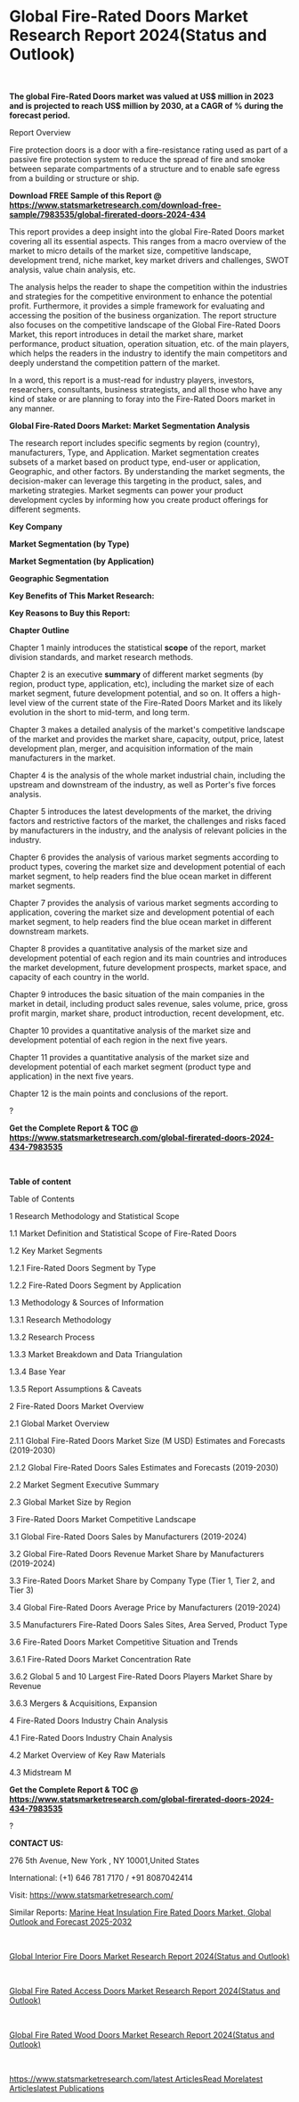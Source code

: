 <h1>Global Fire-Rated Doors Market Research Report 2024(Status and Outlook)</h1><br/><p><strong>The global Fire-Rated Doors market was valued at US$ million in 2023 and is projected to reach US$ million by 2030, at a <strong>CAGR</strong> of % during the forecast period.</strong></p>
 
 
 
 <p>Report Overview</p>
 
 
 
 <p>Fire protection doors is a door with a fire-resistance rating used as part of a passive fire protection system to reduce the spread of fire and smoke between separate compartments of a structure and to enable safe egress from a building or structure or ship.</p>
 
 
 
 <p><strong>Download FREE Sample of this Report @ <a href="https://www.statsmarketresearch.com/download-free-sample/7983535/global-firerated-doors-2024-434">https://www.statsmarketresearch.com/download-free-sample/7983535/global-firerated-doors-2024-434</a></strong></p>
 
 
 
 <p>This report provides a deep insight into the global Fire-Rated Doors market covering all its essential aspects. This ranges from a macro overview of the market to micro details of the market size, competitive landscape, development trend, niche market, key market drivers and challenges, SWOT analysis, value chain analysis, etc.</p>
 
 
 
 <p>The analysis helps the reader to shape the competition within the industries and strategies for the competitive environment to enhance the potential profit. Furthermore, it provides a simple framework for evaluating and accessing the position of the business organization. The report structure also focuses on the competitive landscape of the Global Fire-Rated Doors Market, this report introduces in detail the market share, market performance, product situation, operation situation, etc. of the main players, which helps the readers in the industry to identify the main competitors and deeply understand the competition pattern of the market.</p>
 
 
 
 <p>In a word, this report is a must-read for industry players, investors, researchers, consultants, business strategists, and all those who have any kind of stake or are planning to foray into the Fire-Rated Doors market in any manner.</p>
 
 
 
 <p><strong>Global Fire-Rated Doors Market: Market Segmentation Analysis</strong></p>
 
 
 
 <p>The research report includes specific segments by region (country), manufacturers, Type, and Application. Market segmentation creates subsets of a market based on product type, end-user or application, Geographic, and other factors. By understanding the market segments, the decision-maker can leverage this targeting in the product, sales, and marketing strategies. Market segments can power your product development cycles by informing how you create product offerings for different segments.</p>
 
 
 
 <p><strong>Key Company</strong></p>
 
 
 
 <p><strong>Market Segmentation (by Type)</strong></p>
 
 
 
 <p><strong>Market Segmentation (<strong>by Application</strong>)</strong></p>
 
 
 
 <p><strong>Geographic Segmentation</strong></p>
 
 
 
 <p><strong>Key Benefits of This Market Research:</strong></p>
 
 
 
 <p><strong>Key <strong>Reasons to Buy</strong> this Report:</strong></p>
 
 
 
 <p><strong>Chapter Outline</strong></p>
 
 
 
 <p>Chapter 1 mainly introduces the statistical <strong>scope</strong> of the report, market division standards, and market research methods.</p>
 
 
 
 <p>Chapter 2 is an executive <strong>summary</strong> of different market segments (by region, product type, application, etc), including the market size of each market segment, future development potential, and so on. It offers a high-level view of the current state of the Fire-Rated Doors Market and its likely evolution in the short to mid-term, and long term.</p>
 
 
 
 <p>Chapter 3 makes a detailed analysis of the market&#39;s competitive landscape of the market and provides the market share, capacity, output, price, latest development plan, merger, and acquisition information of the main manufacturers in the market.</p>
 
 
 
 <p>Chapter 4 is the analysis of the whole market industrial chain, including the upstream and downstream of the industry, as well as Porter&#39;s five forces analysis.</p>
 
 
 
 <p>Chapter 5 introduces the latest developments of the market, the driving factors and restrictive factors of the market, the challenges and risks faced by manufacturers in the industry, and the analysis of relevant policies in the industry.</p>
 
 
 
 <p>Chapter 6 provides the analysis of various market segments according to product types, covering the market size and development potential of each market segment, to help readers find the blue ocean market in different market segments.</p>
 
 
 
 <p>Chapter 7 provides the analysis of various market segments according to application, covering the market size and development potential of each market segment, to help readers find the blue ocean market in different downstream markets.</p>
 
 
 
 <p>Chapter 8 provides a quantitative analysis of the market size and development potential of each region and its main countries and introduces the market development, future development prospects, market space, and capacity of each country in the world.</p>
 
 
 
 <p>Chapter 9 introduces the basic situation of the main companies in the market in detail, including product sales revenue, sales volume, price, gross profit margin, market share, product introduction, recent development, etc.</p>
 
 
 
 <p>Chapter 10 provides a quantitative analysis of the market size and development potential of each region in the next five years.</p>
 
 
 
 <p>Chapter 11 provides a quantitative analysis of the market size and development potential of each market segment (product type and application) in the next five years.</p>
 
 
 
 <p>Chapter 12 is the main points and conclusions of the report.</p>
 
 
 
 <p>? </p>
 
 
 
 <div><b>Get the Complete Report & TOC @ <a href="https://www.statsmarketresearch.com/global-firerated-doors-2024-434-7983535">https://www.statsmarketresearch.com/global-firerated-doors-2024-434-7983535</a></b></div>
 
 
 
 <p><br />
 
 <b>Table of content</b></p>
 
 
 
 <p>Table of Contents<br />
 
 1 Research Methodology and Statistical Scope<br />
 
 1.1 Market Definition and Statistical Scope of Fire-Rated Doors<br />
 
 1.2 Key Market Segments<br />
 
 1.2.1 Fire-Rated Doors Segment by Type<br />
 
 1.2.2 Fire-Rated Doors Segment by Application<br />
 
 1.3 Methodology & Sources of Information<br />
 
 1.3.1 Research Methodology<br />
 
 1.3.2 Research Process<br />
 
 1.3.3 Market Breakdown and Data Triangulation<br />
 
 1.3.4 Base Year<br />
 
 1.3.5 Report Assumptions & Caveats<br />
 
 2 Fire-Rated Doors Market Overview<br />
 
 2.1 Global Market Overview<br />
 
 2.1.1 Global Fire-Rated Doors Market Size (M USD) Estimates and Forecasts (2019-2030)<br />
 
 2.1.2 Global Fire-Rated Doors Sales Estimates and Forecasts (2019-2030)<br />
 
 2.2 Market Segment Executive Summary<br />
 
 2.3 Global Market Size by Region<br />
 
 3 Fire-Rated Doors Market Competitive Landscape<br />
 
 3.1 Global Fire-Rated Doors Sales by Manufacturers (2019-2024)<br />
 
 3.2 Global Fire-Rated Doors Revenue Market Share by Manufacturers (2019-2024)<br />
 
 3.3 Fire-Rated Doors Market Share by Company Type (Tier 1, Tier 2, and Tier 3)<br />
 
 3.4 Global Fire-Rated Doors Average Price by Manufacturers (2019-2024)<br />
 
 3.5 Manufacturers Fire-Rated Doors Sales Sites, Area Served, Product Type<br />
 
 3.6 Fire-Rated Doors Market Competitive Situation and Trends<br />
 
 3.6.1 Fire-Rated Doors Market Concentration Rate<br />
 
 3.6.2 Global 5 and 10 Largest Fire-Rated Doors Players Market Share by Revenue<br />
 
 3.6.3 Mergers & Acquisitions, Expansion<br />
 
 4 Fire-Rated Doors Industry Chain Analysis<br />
 
 4.1 Fire-Rated Doors Industry Chain Analysis<br />
 
 4.2 Market Overview of Key Raw Materials<br />
 
 4.3 Midstream M</p>
 
 
 
 <div><b>Get the Complete Report & TOC @ <a href="https://www.statsmarketresearch.com/global-firerated-doors-2024-434-7983535">https://www.statsmarketresearch.com/global-firerated-doors-2024-434-7983535</a></b></div>
 
 
 
 <p>? </p>
 
 
 
 <p><b>CONTACT US:</b><br />
 
 276 5th Avenue, New York , NY 10001,United States<br />
 
 International: (+1) 646 781 7170 / +91 8087042414<br />
 
 Visit: <a href="https://www.statsmarketresearch.com/">https://www.statsmarketresearch.com/</a><br />
 
 Similar Reports: <a href="https://www.statsmarketresearch.com/global-firerated-doors-2024-434-7983535">Marine Heat Insulation Fire Rated Doors Market, Global Outlook and Forecast 2025-2032</a><br />
 
 <br />
 
 <a href="https://www.statsmarketresearch.com/global-firerated-doors-2024-434-7983535">Global Interior Fire Doors Market Research Report 2024(Status and Outlook)</a><br />
 
 <br />
 
 <a href="https://www.statsmarketresearch.com/global-firerated-doors-2024-434-7983535">Global Fire Rated Access Doors Market Research Report 2024(Status and Outlook)</a><br />
 
 <br />
 
 <a href="https://www.statsmarketresearch.com/global-firerated-doors-2024-434-7983535">Global Fire Rated Wood Doors Market Research Report 2024(Status and Outlook)</a><br />
 
 <br />
 
 <a href="https://gyeongbokgung.com">https://www.statsmarketresearch.com/</a><a href="https://hallyeomaritime.com">latest Articles</a><a href="https://jingwansa.com">Read More</a><a href="https://nguoiviet.jp/">latest Articles</a><a href="https://www.intelmarketresearch.com/">latest Publications</a></p>